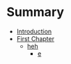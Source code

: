 # Summary

* [Introduction](README.md)
* [First Chapter](chapter1.md)
   * [heh](gheh.md)
       * [e](ere.md)

